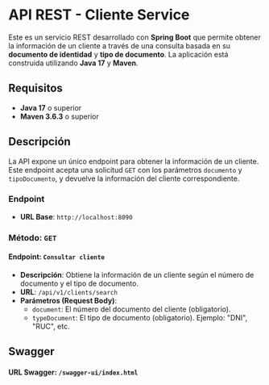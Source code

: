 # API REST - Cliente Service

Este es un servicio REST desarrollado con **Spring Boot** que permite obtener la información de un cliente a través de una consulta basada en su **documento de identidad** y **tipo de documento**. La aplicación está construida utilizando **Java 17** y **Maven**.

## Requisitos

- **Java 17** o superior
- **Maven 3.6.3** o superior

## Descripción

La API expone un único endpoint para obtener la información de un cliente. Este endpoint acepta una solicitud `GET` con los parámetros `documento` y `tipoDocumento`, y devuelve la información del cliente correspondiente.

### Endpoint

- **URL Base**: `http://localhost:8090`

### Método: `GET`

#### Endpoint: `Consultar cliente`

- **Descripción**: Obtiene la información de un cliente según el número de documento y el tipo de documento.
- **URL**: `/api/v1/clients/search`
- **Parámetros (Request Body)**:
    - `document`: El número del documento del cliente (obligatorio).
    - `typeDocument`: El tipo de documento (obligatorio). Ejemplo: "DNI", "RUC", etc.


## Swagger
#### URL Swagger: `/swagger-ui/index.html`